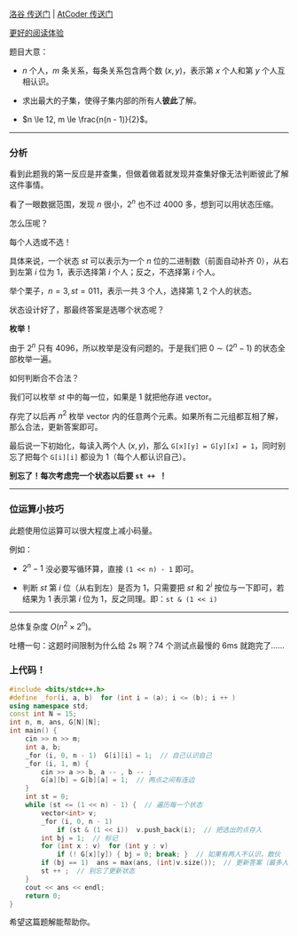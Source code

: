 [洛谷 传送门](https://www.luogu.com.cn/problem/AT_abc002_4) | [AtCoder 传送门](https://atcoder.jp/contests/abc002/tasks/abc002_4)

[更好的阅读体验](https://www.luogu.com.cn/blog/sunrize/solution-at-abc002-4)

题目大意：

- $n$ 个人，$m$ 条关系，每条关系包含两个数 $(x, y)$，表示第 $x$ 个人和第 $y$ 个人互相认识。

- 求出最大的子集，使得子集内部的所有人**彼此**了解。

- $n \le 12, m \le \frac{n(n - 1)}{2}$。

---

### 分析

看到此题我的第一反应是并查集，但做着做着就发现并查集好像无法判断彼此了解这件事情。

看了一眼数据范围，发现 $n$ 很小，$2^n$ 也不过 $4000$ 多，想到可以用状态压缩。

怎么压呢？

每个人选或不选！

具体来说，一个状态 $st$ 可以表示为一个 $n$ 位的二进制数（前面自动补齐 $0$），从右到左第 $i$ 位为 $1$，表示选择第 $i$ 个人；反之，不选择第 $i$ 个人。

举个栗子，$n = 3, st = 011$，表示一共 $3$ 个人，选择第 $1, 2$ 个人的状态。

状态设计好了，那最终答案是选哪个状态呢？

**枚举！**

由于 $2^n$ 只有 $4096$，所以枚举是没有问题的。于是我们把 $0 \sim (2^n - 1)$ 的状态全部枚举一遍。

如何判断合不合法？

我们可以枚举 $st$ 中的每一位，如果是 $1$ 就把他存进 vector。

存完了以后再 $n^2$ 枚举 vector 内的任意两个元素。如果所有二元组都互相了解，那么合法，更新答案即可。

最后说一下初始化，每读入两个人 $(x, y)$，那么 `G[x][y] = G[y][x] = 1`，同时别忘了把每个 `G[i][i]` 都设为 $1$（每个人都认识自己）。

**别忘了！每次考虑完一个状态以后要 `st ++ `！**

---

### 位运算小技巧

此题使用位运算可以很大程度上减小码量。

例如：

- $2^n - 1$ 没必要写循环算，直接 `(1 << n) - 1` 即可。

- 判断 $st$ 第 $i$ 位（从右到左）是否为 $1$，只需要把 $st$ 和 $2^i$ 按位与一下即可，若结果为 $1$ 表示第 $i$ 位为 $1$，反之同理。即：`st & (1 << i)`

---

总体复杂度 $O(n^2 \times2^n)$。

吐槽一句：这题时间限制为什么给 2s 啊？$74$ 个测试点最慢的 6ms 就跑完了……

### 上代码！

```cpp
#include <bits/stdc++.h>
#define _for(i, a, b)  for (int i = (a); i <= (b); i ++ )
using namespace std;
const int N = 15;
int n, m, ans, G[N][N];
int main() {
	cin >> n >> m;
	int a, b;
	_for (i, 0, n - 1)  G[i][i] = 1;  // 自己认识自己 
	_for (i, 1, m) {
		cin >> a >> b, a -- , b -- ;
		G[a][b] = G[b][a] = 1;  // 两点之间有连边 
	}
	int st = 0;
	while (st <= (1 << n) - 1) {  // 遍历每一个状态 
		vector<int> v;
		_for (i, 0, n - 1)
			if (st & (1 << i))  v.push_back(i);  // 把选出的点存入 
		int bj = 1;  // 标记 
		for (int x : v)  for (int y : v)
			if (! G[x][y]) { bj = 0; break; }  // 如果有两人不认识，散伙 
		if (bj == 1)  ans = max(ans, (int)v.size());  // 更新答案（最多人数） 
		st ++ ;  // 别忘了更新状态 
	}
	cout << ans << endl;
	return 0;
}
```

希望这篇题解能帮助你。